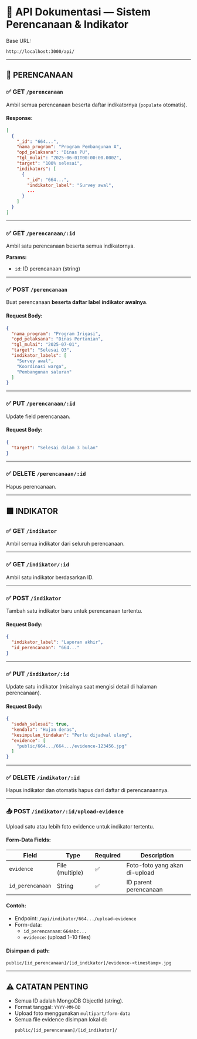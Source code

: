 
# 📘 API Dokumentasi — Sistem Perencanaan & Indikator

Base URL:
```
http://localhost:3000/api/
```

---

## 🔷 PERENCANAAN

### ✅ GET `/perencanaan`
Ambil semua perencanaan beserta daftar indikatornya (`populate` otomatis).

#### Response:
```json
[
  {
    "_id": "664...",
    "nama_program": "Program Pembangunan A",
    "opd_pelaksana": "Dinas PU",
    "tgl_mulai": "2025-06-01T00:00:00.000Z",
    "target": "100% selesai",
    "indikators": [
      {
        "_id": "664...",
        "indikator_label": "Survey awal",
        ...
      }
    ]
  }
]
```

---

### ✅ GET `/perencanaan/:id`
Ambil satu perencanaan beserta semua indikatornya.

**Params:**
- `id`: ID perencanaan (string)

---

### ✅ POST `/perencanaan`
Buat perencanaan **beserta daftar label indikator awalnya**.

#### Request Body:
```json
{
  "nama_program": "Program Irigasi",
  "opd_pelaksana": "Dinas Pertanian",
  "tgl_mulai": "2025-07-01",
  "target": "Selesai Q3",
  "indikator_labels": [
    "Survey awal",
    "Koordinasi warga",
    "Pembangunan saluran"
  ]
}
```

---

### ✅ PUT `/perencanaan/:id`
Update field perencanaan.

#### Request Body:
```json
{
  "target": "Selesai dalam 3 bulan"
}
```

---

### ✅ DELETE `/perencanaan/:id`
Hapus perencanaan.

---

## 🟩 INDIKATOR

### ✅ GET `/indikator`
Ambil semua indikator dari seluruh perencanaan.

---

### ✅ GET `/indikator/:id`
Ambil satu indikator berdasarkan ID.

---

### ✅ POST `/indikator`
Tambah satu indikator baru untuk perencanaan tertentu.

#### Request Body:
```json
{
  "indikator_label": "Laporan akhir",
  "id_perencanaan": "664..."
}
```

---

### ✅ PUT `/indikator/:id`
Update satu indikator (misalnya saat mengisi detail di halaman perencanaan).

#### Request Body:
```json
{
  "sudah_selesai": true,
  "kendala": "Hujan deras",
  "kesimpulan_tindakan": "Perlu dijadwal ulang",
  "evidence": [
    "public/664.../664.../evidence-123456.jpg"
  ]
}
```

---

### ✅ DELETE `/indikator/:id`
Hapus indikator dan otomatis hapus dari daftar di perencanaannya.

---

### 📤 POST `/indikator/:id/upload-evidence`
Upload satu atau lebih foto evidence untuk indikator tertentu.

#### Form-Data Fields:

| Field            | Type           | Required | Description                              |
|------------------|----------------|----------|------------------------------------------|
| `evidence`       | File (multiple)| ✅        | Foto-foto yang akan di-upload            |
| `id_perencanaan` | String         | ✅        | ID parent perencanaan                    |

#### Contoh:
- Endpoint: `/api/indikator/664.../upload-evidence`
- Form-data:
  - `id_perencanaan`: `664abc...`
  - `evidence`: (upload 1–10 files)

#### Disimpan di path:
```
public/[id_perencanaan]/[id_indikator]/evidence-<timestamp>.jpg
```

---

## ⚠️ CATATAN PENTING

- Semua ID adalah MongoDB ObjectId (string).
- Format tanggal: `YYYY-MM-DD`
- Upload foto menggunakan `multipart/form-data`
- Semua file evidence disimpan lokal di:
  ```
  public/[id_perencanaan]/[id_indikator]/
  ```
